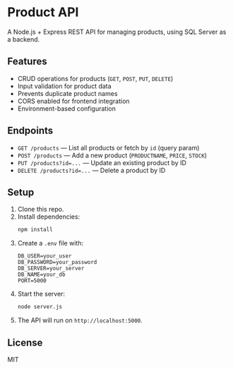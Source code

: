 # Product API

A Node.js + Express REST API for managing products, using SQL Server as a backend.

## Features

- CRUD operations for products (`GET`, `POST`, `PUT`, `DELETE`)
- Input validation for product data
- Prevents duplicate product names
- CORS enabled for frontend integration
- Environment-based configuration

## Endpoints

- `GET /products` — List all products or fetch by `id` (query param)
- `POST /products` — Add a new product (`PRODUCTNAME`, `PRICE`, `STOCK`)
- `PUT /products?id=...` — Update an existing product by ID
- `DELETE /products?id=...` — Delete a product by ID

## Setup

1. Clone this repo.
2. Install dependencies:
   ```bash
   npm install
   ```
3. Create a `.env` file with:
   ```
   DB_USER=your_user
   DB_PASSWORD=your_password
   DB_SERVER=your_server
   DB_NAME=your_db
   PORT=5000
   ```
4. Start the server:
   ```bash
   node server.js
   ```
5. The API will run on `http://localhost:5000`.

## License

MIT
